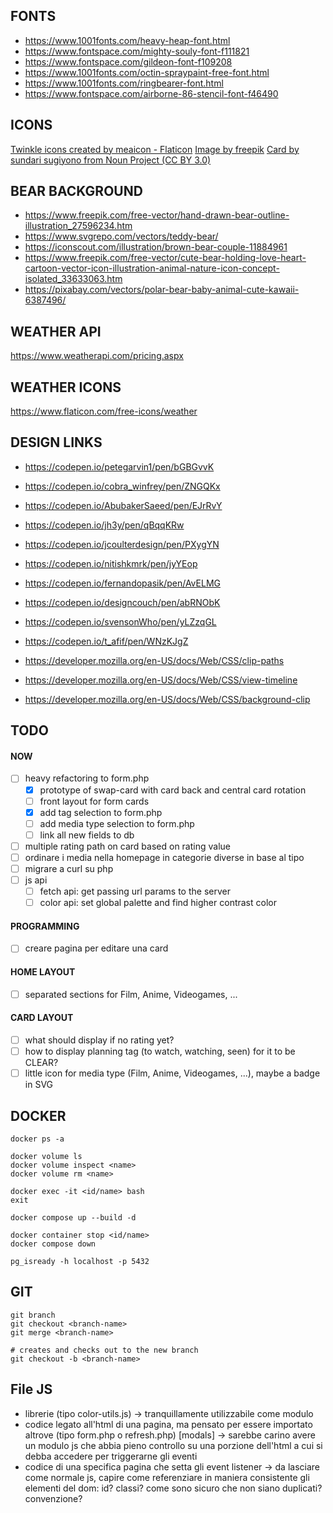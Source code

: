 ## FONTS
- https://www.1001fonts.com/heavy-heap-font.html
- https://www.fontspace.com/mighty-souly-font-f111821
- https://www.fontspace.com/gildeon-font-f109208
- https://www.1001fonts.com/octin-spraypaint-free-font.html
- https://www.1001fonts.com/ringbearer-font.html
- https://www.fontspace.com/airborne-86-stencil-font-f46490

## ICONS
[Twinkle icons created by meaicon - Flaticon](https://www.flaticon.com/free-icons/twinkle)
[Image by freepik](https://www.freepik.com/free-vector/flat-sparkling-star-collection_15591227.htm#fromView=keyword&page=1&position=2&uuid=b7a01977-91ce-4b36-98a2-10a11ce26070")
[Card by sundari sugiyono from Noun Project (CC BY 3.0)](https://thenounproject.com/browse/icons/term/card/)

## BEAR BACKGROUND
- https://www.freepik.com/free-vector/hand-drawn-bear-outline-illustration_27596234.htm
- https://www.svgrepo.com/vectors/teddy-bear/
- https://iconscout.com/illustration/brown-bear-couple-11884961
- https://www.freepik.com/free-vector/cute-bear-holding-love-heart-cartoon-vector-icon-illustration-animal-nature-icon-concept-isolated_33633063.htm
- https://pixabay.com/vectors/polar-bear-baby-animal-cute-kawaii-6387496/

## WEATHER API
https://www.weatherapi.com/pricing.aspx

## WEATHER ICONS
https://www.flaticon.com/free-icons/weather

## DESIGN LINKS
- https://codepen.io/petegarvin1/pen/bGBGvvK
- https://codepen.io/cobra_winfrey/pen/ZNGQKx
- https://codepen.io/AbubakerSaeed/pen/EJrRvY
- https://codepen.io/jh3y/pen/qBqqKRw
- https://codepen.io/jcoulterdesign/pen/PXygYN
- https://codepen.io/nitishkmrk/pen/jyYEop
- https://codepen.io/fernandopasik/pen/AvELMG
- https://codepen.io/designcouch/pen/abRNObK
- https://codepen.io/svensonWho/pen/yLZzqGL
- https://codepen.io/t_afif/pen/WNzKJgZ

- https://developer.mozilla.org/en-US/docs/Web/CSS/clip-paths
- https://developer.mozilla.org/en-US/docs/Web/CSS/view-timeline
- https://developer.mozilla.org/en-US/docs/Web/CSS/background-clip

## TODO

#### NOW
- [ ] heavy refactoring to form.php
    - [x] prototype of swap-card with card back and central card rotation
    - [ ] front layout for form cards
    - [x] add tag selection to form.php
    - [ ] add media type selection to form.php
    - [ ] link all new fields to db
- [ ] multiple rating path on card based on rating value
- [ ] ordinare i media nella homepage in categorie diverse in base al tipo
- [ ] migrare a curl su php
- [ ] js api
    - [ ] fetch api: get passing url params to the server
    - [ ] color api: set global palette and find higher contrast color

#### PROGRAMMING
- [ ] creare pagina per editare una card

#### HOME LAYOUT
- [ ] separated sections for Film, Anime, Videogames, ...

#### CARD LAYOUT
- [ ] what should display if no rating yet?
- [ ] how to display planning tag (to watch, watching, seen) for it to be CLEAR?
- [ ] little icon for media type (Film, Anime, Videogames, ...), maybe a badge in SVG

## DOCKER
```shell
docker ps -a

docker volume ls
docker volume inspect <name>
docker volume rm <name>

docker exec -it <id/name> bash
exit

docker compose up --build -d

docker container stop <id/name>
docker compose down

pg_isready -h localhost -p 5432
```

## GIT
```shell
git branch
git checkout <branch-name>
git merge <branch-name>

# creates and checks out to the new branch
git checkout -b <branch-name>
```

## File JS
- librerie (tipo color-utils.js) -> tranquillamente utilizzabile come modulo 
- codice legato all'html di una pagina, ma pensato per essere importato altrove (tipo form.php o refresh.php) \[modals] -> sarebbe carino avere un modulo js che abbia pieno controllo su una porzione dell'html a cui si debba accedere per triggerarne gli eventi
- codice di una specifica pagina che setta gli event listener -> da lasciare come normale js, capire come referenziare in maniera  consistente gli elementi del dom: id? classi? come sono sicuro che non siano duplicati? convenzione?
